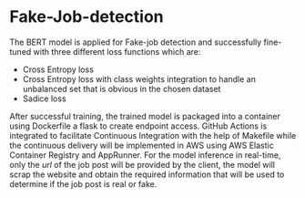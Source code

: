 # Fake-Job-detection
The BERT model is applied for Fake-job detection and successfully fine-tuned with three different loss functions which are:
* Cross Entropy loss
* Cross Entropy loss with class weights integration to handle an unbalanced set that is obvious in the chosen dataset
* Sadice loss

  
After successful training, the trained model is packaged into a container using Dockerfile a flask to create endpoint access. GitHub Actions is integrated to facilitate Continuous Integration with the help of Makefile while the continuous delivery will be implemented in AWS using AWS Elastic Container Registry and AppRunner. For the model inference in real-time, only the *url* of the job post will be provided by the client, the model will scrap the website and obtain the required information that will be used to determine if the job post is real or fake.
